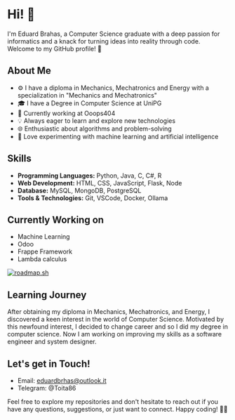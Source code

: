 # Hi! 👋

I'm Eduard Brahas, a Computer Science graduate with a deep passion for informatics and a knack for turning ideas into reality through code. 
Welcome to my GitHub profile! 🚀

## About Me

- ⚙️ I have a diploma in Mechanics, Mechatronics and Energy with a specialization in "Mechanics and Mechatronics"
- 🎓 I have a Degree in Computer Science at UniPG
- 👔 Currently working at Ooops404
- 💡 Always eager to learn and explore new technologies
- 🌐 Enthusiastic about algorithms and problem-solving
- 🤖 Love experimenting with machine learning and artificial intelligence

## Skills

- **Programming Languages:** Python, Java, C, C#, R
- **Web Development:** HTML, CSS, JavaScript, Flask, Node
- **Database:** MySQL, MongoDB, PostgreSQL
- **Tools & Technologies:** Git, VSCode, Docker, Ollama

## Currently Working on
- Machine Learning
- Odoo
- Frappe Framework
- Lambda calculus

<a href="https://roadmap.sh"><img src="https://roadmap.sh/card/wide/66fae9b1c45e253cb096ac66?variant=dark&roadmaps=devops%2Csoftware-architect" alt="roadmap.sh"/></a>

## Learning Journey

After obtaining my diploma in Mechanics, Mechatronics, and Energy, I discovered a keen interest in the world of Computer Science. 
Motivated by this newfound interest, I decided to change career and so I did my degree in computer science. 
Now I am working on improving my skills as a software engineer and system designer.

## Let's get in Touch!

- Email: eduardbrhas@outlook.it
- Telegram: @Toita86

Feel free to explore my repositories and don't hesitate to reach out if you have any questions, suggestions, or just want to connect. 
Happy coding! 👨‍💻
